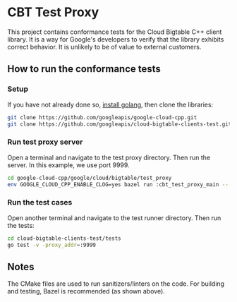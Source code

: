 # CBT Test Proxy

This project contains conformance tests for the Cloud Bigtable C++ client
library. It is a way for Google's developers to verify that the library exhibits
correct behavior. It is unlikely to be of value to external customers.

## How to run the conformance tests

### Setup

If you have not already done so, [install golang](https://go.dev/doc/install),
then clone the libraries:

```sh
git clone https://github.com/googleapis/google-cloud-cpp.git
git clone https://github.com/googleapis/cloud-bigtable-clients-test.git
```

### Run test proxy server

Open a terminal and navigate to the test proxy directory. Then run the server.
In this example, we use port 9999.

```sh
cd google-cloud-cpp/google/cloud/bigtable/test_proxy
env GOOGLE_CLOUD_CPP_ENABLE_CLOG=yes bazel run :cbt_test_proxy_main -- 9999
```

### Run the test cases

Open another terminal and navigate to the test runner directory. Then run the
tests:

```sh
cd cloud-bigtable-clients-test/tests
go test -v -proxy_addr=:9999
```

## Notes

The CMake files are used to run sanitizers/linters on the code. For building and
testing, Bazel is recommended (as shown above).
